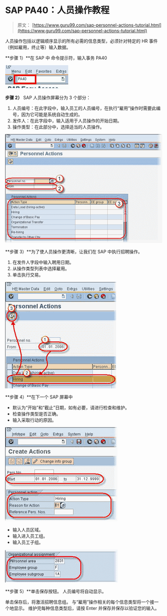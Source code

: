 # SAP PA40：人员操作教程

> 原文： [https://www.guru99.com/sap-personnel-actions-tutorial.html](https://www.guru99.com/sap-personnel-actions-tutorial.html)

人员操作包括以逻辑顺序显示的所有必需的信息类型，必须针对特定的 HR 事件（例如雇用，终止等）输入数据。

**步骤 1）**在 SAP 中 命令提示符，输入事务 PA40

![](img/7dab65cdb1873b41e049f764ffa58152.png "sap-personnel-actions") 

**步骤 2）** SAP 人员操作屏幕分为 3 个部分：

1.  人员编号：在此字段中，输入员工的人员​​编号，在执行“雇用”操作时需要此编号，因为它可能是系统自动生成的。
2.  发件人：在此字段中，输入适用于人员操作的开始日期。
3.  操作类型：在此部分中，选择适当的人员操作。

![](img/de903d2da5ab986a0d19c1a7e2baa6ef.png "sap-personnel-actions")

**步骤 3）**为了使人员操作更清晰，让我们在 SAP 中执行招聘操作。

1.  在发件人字段中输入聘用日期。
2.  从操作类型列表中选择雇用。
3.  单击执行交易。

![](img/7376419a6436d1357edd244ed56354fc.png "sap-personnel-actions")

**步骤 4）**在下一个 SAP 屏幕中

*   默认为“开始”和“截止”日期，如有必要，请进行检查和维护。
*   检查操作类型是否正确。
*   输入采取行动的原因。

![](img/86f08319ec199fa7b07ed43f28f62031.png "sap-personnel-actions")

*   输入人员区域。
*   输入进入员工组。
*   输入员工子组。

![](img/4bb0741033982c23cc0404b329cf46fc.png "sap-personnel-actions")

**步骤 5）**单击保存按钮。 人员编号将自动显示。

单击保存后，将激活招聘信息组。 与“雇用”操作相关的每个信息类型将一个接一个地显示。 维护完每种信息类型后，请按 Enter 并保存并保存以验证您的输入。